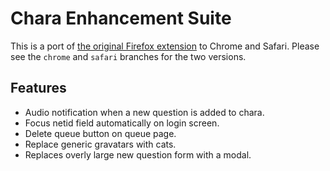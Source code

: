 Chara Enhancement Suite
=======================

This is a port of
[the original Firefox extension](https://github.com/FenixFeather/chara-enhancement-suite/)
to Chrome and Safari. Please see the `chrome` and `safari` branches for the
two versions.

Features
--------
- Audio notification when a new question is added to chara.
- Focus netid field automatically on login screen.
- Delete queue button on queue page.
- Replace generic gravatars with cats.
- Replaces overly large new question form with a modal.


